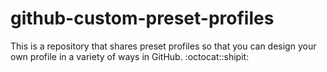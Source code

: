 # github-custom-preset-profiles
This is a repository that shares preset profiles so that you can design your own profile in a variety of ways in GitHub. :octocat::shipit:
